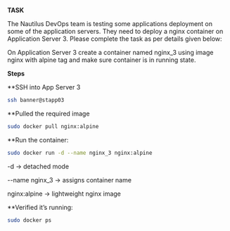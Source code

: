 **TASK**

The Nautilus DevOps team is testing some applications deployment on some of the application servers. They need to deploy a nginx container on Application Server 3.
 Please complete the task as per details given below:

On Application Server 3 create a container named nginx_3 using image nginx with alpine tag and make sure container is in running state.

**Steps**

**SSH into App Server 3

```bash
ssh banner@stapp03
```

**Pulled the required image 

```bash
sudo docker pull nginx:alpine
```

**Run the container:

```bash
sudo docker run -d --name nginx_3 nginx:alpine
```

-d → detached mode

--name nginx_3 → assigns container name

nginx:alpine → lightweight nginx image

**Verified it’s running:

```bash
sudo docker ps
```
